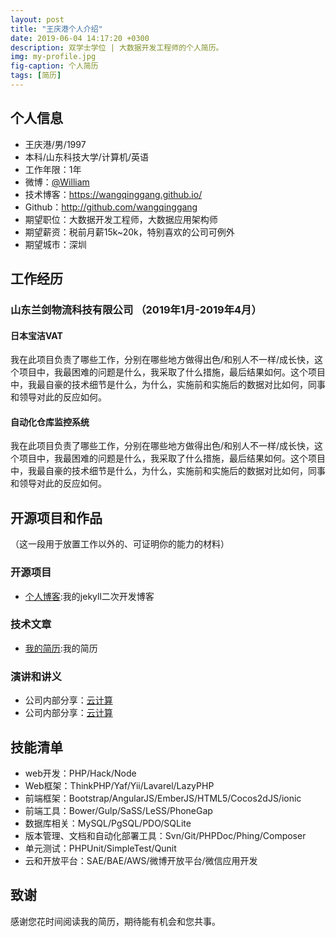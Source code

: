 ```yaml
---
layout: post
title: "王庆港个人介绍"
date: 2019-06-04 14:17:20 +0300
description: 双学士学位 | 大数据开发工程师的个人简历。 
img: my-profile.jpg
fig-caption: 个人简历
tags: [简历]
---
```


## 个人信息
- 王庆港/男/1997
- 本科/山东科技大学/计算机/英语 
- 工作年限：1年
- 微博：[@William](https://wangqinggang.github.io/)
- 技术博客：https://wangqinggang.github.io/
- Github：http://github.com/wangqinggang
- 期望职位：大数据开发工程师，大数据应用架构师
- 期望薪资：税前月薪15k~20k，特别喜欢的公司可例外
- 期望城市：深圳

## 工作经历
### 山东兰剑物流科技有限公司 （2019年1月-2019年4月）
#### 日本宝洁VAT
我在此项目负责了哪些工作，分别在哪些地方做得出色/和别人不一样/成长快，这个项目中，我最困难的问题是什么，我采取了什么措施，最后结果如何。这个项目中，我最自豪的技术细节是什么，为什么，实施前和实施后的数据对比如何，同事和领导对此的反应如何。
#### 自动化仓库监控系统
我在此项目负责了哪些工作，分别在哪些地方做得出色/和别人不一样/成长快，这个项目中，我最困难的问题是什么，我采取了什么措施，最后结果如何。这个项目中，我最自豪的技术细节是什么，为什么，实施前和实施后的数据对比如何，同事和领导对此的反应如何。
## 开源项目和作品
（这一段用于放置工作以外的、可证明你的能力的材料）
### 开源项目
- [个人博客](https://wangqinggang.github.io/):我的jekyll二次开发博客

### 技术文章
- [我的简历](https://wangqinggang.github.io/):我的简历

### 演讲和讲义
- 公司内部分享：[云计算](https://wangqinggang.github.io/)
- 公司内部分享：[云计算](https://wangqinggang.github.io/)

## 技能清单

- web开发：PHP/Hack/Node
- Web框架：ThinkPHP/Yaf/Yii/Lavarel/LazyPHP
- 前端框架：Bootstrap/AngularJS/EmberJS/HTML5/Cocos2dJS/ionic
- 前端工具：Bower/Gulp/SaSS/LeSS/PhoneGap
- 数据库相关：MySQL/PgSQL/PDO/SQLite
- 版本管理、文档和自动化部署工具：Svn/Git/PHPDoc/Phing/Composer
- 单元测试：PHPUnit/SimpleTest/Qunit
- 云和开放平台：SAE/BAE/AWS/微博开放平台/微信应用开发

## 致谢
感谢您花时间阅读我的简历，期待能有机会和您共事。 